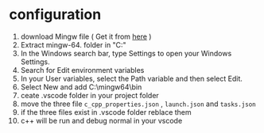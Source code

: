 # configuration
1. download Mingw file ( Get it from [here](https://www.mediafire.com/file/etqb34ppi6rjt0x/mingw-64.7z/file) )
2. Extract mingw-64. folder in "C:\"
3. In the Windows search bar, type Settings to open your Windows Settings.
4. Search for Edit environment variables
5. In your User variables, select the Path variable and then select Edit.
6. Select New and add C:\mingw64\bin
7. ceate .vscode folder in your project folder
8. move the three file ```c_cpp_properties.json``` , ```launch.json``` and ```tasks.json```
9. if the three files exist in .vscode folder reblace them
10. c++ will be run and debug normal in your vscode
